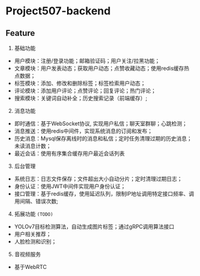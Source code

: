 # Project507-backend
## Feature
1. 基础功能
 - 用户模块：注册/登录功能；邮箱验证码；用户关注/拉黑功能；
 - 文章模块：用户发表动态；获取用户动态；点赞收藏动态；使用redis缓存热点数据；
 - 标签模块：添加、修改和删除标签；标签检索用户动态；
 - 评论模块：添加用户评论；点赞评论；回复评论；热门评论；
 - 搜索模块：关键词自动补全；历史搜索记录（前端缓存）;

2. 消息功能
 - 即时通信：基于WebSocket协议, 实现用户私信；聊天室群聊；心跳检测；
 - 消息推送：使用redis中间件，实现系统消息的订阅和发布；
 - 历史消息：Mysql保存离线时的消息和私信；定时任务清理过期的历史消息；未读消息计数；
 - 最近会话：使用有序集合缓存用户最近会话列表

3. 后台管理
 - 系统日志：日志文件保存；文件超出大小自动分片；定时清理过期日志；
 - 身份认证：使用JWT中间件实现用户身份认证；
 - 接口管理：基于redis缓存，使用延迟队列，限制IP地址调用特定接口频率、调用间隔、错误次数;

4. 拓展功能 `(TODO)`
 - YOLOv7目标检测算法，自动生成图片标签；通过gRPC调用算法接口
 - 用户相关推荐；
 - 人脸检测和识别；

5. 音视频服务
 - 基于WebRTC